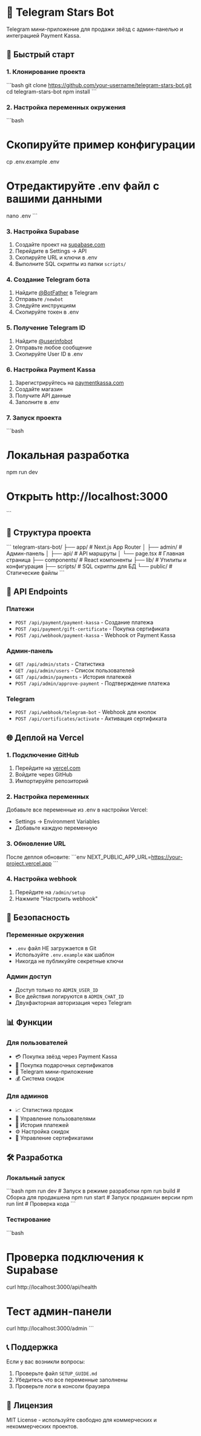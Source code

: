 # 🌟 Telegram Stars Bot

Telegram мини-приложение для продажи звёзд с админ-панелью и интеграцией Payment Kassa.

## 🚀 Быстрый старт

### 1. Клонирование проекта
\`\`\`bash
git clone https://github.com/your-username/telegram-stars-bot.git
cd telegram-stars-bot
npm install
\`\`\`

### 2. Настройка переменных окружения
\`\`\`bash
# Скопируйте пример конфигурации
cp .env.example .env

# Отредактируйте .env файл с вашими данными
nano .env
\`\`\`

### 3. Настройка Supabase
1. Создайте проект на [supabase.com](https://supabase.com)
2. Перейдите в Settings → API
3. Скопируйте URL и ключи в .env
4. Выполните SQL скрипты из папки `scripts/`

### 4. Создание Telegram бота
1. Найдите [@BotFather](https://t.me/BotFather) в Telegram
2. Отправьте `/newbot`
3. Следуйте инструкциям
4. Скопируйте токен в .env

### 5. Получение Telegram ID
1. Найдите [@userinfobot](https://t.me/userinfobot)
2. Отправьте любое сообщение
3. Скопируйте User ID в .env

### 6. Настройка Payment Kassa
1. Зарегистрируйтесь на [paymentkassa.com](https://paymentkassa.com)
2. Создайте магазин
3. Получите API данные
4. Заполните в .env

### 7. Запуск проекта
\`\`\`bash
# Локальная разработка
npm run dev

# Открыть http://localhost:3000
\`\`\`

## 📁 Структура проекта

\`\`\`
telegram-stars-bot/
├── app/                    # Next.js App Router
│   ├── admin/             # Админ-панель
│   ├── api/               # API маршруты
│   └── page.tsx           # Главная страница
├── components/            # React компоненты
├── lib/                   # Утилиты и конфигурация
├── scripts/               # SQL скрипты для БД
└── public/                # Статические файлы
\`\`\`

## 🔧 API Endpoints

### Платежи
- `POST /api/payment/payment-kassa` - Создание платежа
- `POST /api/payment/gift-certificate` - Покупка сертификата
- `POST /api/webhook/payment-kassa` - Webhook от Payment Kassa

### Админ-панель
- `GET /api/admin/stats` - Статистика
- `GET /api/admin/users` - Список пользователей
- `GET /api/admin/payments` - История платежей
- `POST /api/admin/approve-payment` - Подтверждение платежа

### Telegram
- `POST /api/webhook/telegram-bot` - Webhook для кнопок
- `POST /api/certificates/activate` - Активация сертификата

## 🌐 Деплой на Vercel

### 1. Подключение GitHub
1. Перейдите на [vercel.com](https://vercel.com)
2. Войдите через GitHub
3. Импортируйте репозиторий

### 2. Настройка переменных
Добавьте все переменные из .env в настройки Vercel:
- Settings → Environment Variables
- Добавьте каждую переменную

### 3. Обновление URL
После деплоя обновите:
\`\`\`env
NEXT_PUBLIC_APP_URL=https://your-project.vercel.app
\`\`\`

### 4. Настройка webhook
1. Перейдите на `/admin/setup`
2. Нажмите "Настроить webhook"

## 🔐 Безопасность

### Переменные окружения
- `.env` файл НЕ загружается в Git
- Используйте `.env.example` как шаблон
- Никогда не публикуйте секретные ключи

### Админ доступ
- Доступ только по `ADMIN_USER_ID`
- Все действия логируются в `ADMIN_CHAT_ID`
- Двухфакторная авторизация через Telegram

## 📊 Функции

### Для пользователей
- 💳 Покупка звёзд через Payment Kassa
- 🎁 Покупка подарочных сертификатов
- 📱 Telegram мини-приложение
- 💰 Система скидок

### Для админов
- 📈 Статистика продаж
- 👥 Управление пользователями
- 💸 История платежей
- ⚙️ Настройка скидок
- 🎫 Управление сертификатами

## 🛠️ Разработка

### Локальный запуск
\`\`\`bash
npm run dev          # Запуск в режиме разработки
npm run build        # Сборка для продакшена
npm run start        # Запуск продакшен версии
npm run lint         # Проверка кода
\`\`\`

### Тестирование
\`\`\`bash
# Проверка подключения к Supabase
curl http://localhost:3000/api/health

# Тест админ-панели
curl http://localhost:3000/admin
\`\`\`

## 📞 Поддержка

Если у вас возникли вопросы:
1. Проверьте файл `SETUP_GUIDE.md`
2. Убедитесь что все переменные заполнены
3. Проверьте логи в консоли браузера

## 📄 Лицензия

MIT License - используйте свободно для коммерческих и некоммерческих проектов.
